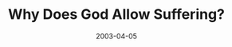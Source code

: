 ---
layout: music 
title: "Why Does God Allow Suffering?"
series: "Go Ahead and Ask"
date: 2003-04-05 
description: "Some stuff about God just doesn't seem to add up. Maybe it's something we've wondered about since we were kids. Maybe it's something we just started questioning last week. Crossroads is a safe place to ask all of these questions about God."
audio: "http://www.crossroads.net/audio/2003%20-%20March%20-%20Go%20Ahead%20And%20Ask/Week%203/GoAheadAndAsk_04-06-03_GodAllowSuffering.mp3"
audio-duration: "33:55"
src: "http://www.crossroads.net/players/media/series/bigscreen.goask.jpg"
---